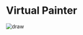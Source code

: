 # Virtual Painter

![draw](https://user-images.githubusercontent.com/88194722/131327505-8483a5e8-3c2e-4142-8a27-ede4b06e2dc6.gif)
